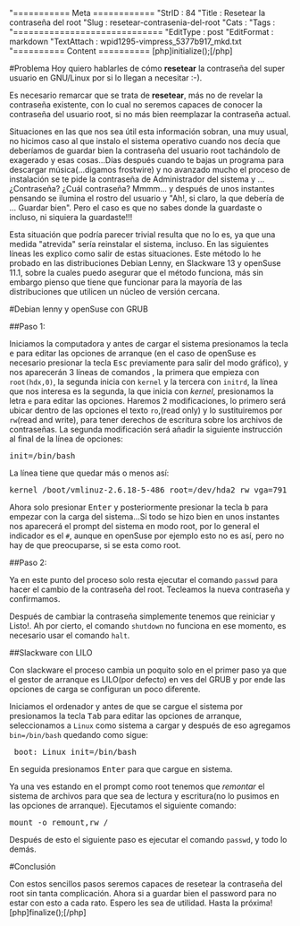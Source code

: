 "=========== Meta ============
"StrID : 84
"Title : Resetear la contraseña del root
"Slug  : resetear-contrasenia-del-root
"Cats  : 
"Tags  :
"=============================
"EditType   : post
"EditFormat : markdown
"TextAttach : wpid1295-vimpress_5377b917_mkd.txt
"========== Content ==========
[php]initialize();[/php]

#Problema
Hoy quiero hablarles de cómo <strong>resetear</strong> la contraseña del super usuario en GNU/Linux por si lo llegan a necesitar :-).

Es necesario remarcar que se trata de <strong>resetear</strong>, más no de revelar la contraseña existente, con lo cual no seremos capaces de conocer la contraseña del usuario root, si no más bien reemplazar la contraseña actual.

Situaciones en las que nos sea útil esta información sobran, una muy usual, no hicimos caso al que instalo el sistema operativo cuando nos decía que deberíamos de guardar bien la contraseña del usuario root tachándolo de exagerado y esas cosas...Días después cuando te bajas un programa para descargar música(...digamos frostwire) y no avanzado mucho el proceso de instalación se te pide la contraseña de Administrador del sistema y ...¿Contraseña? ¿Cuál contraseña? Mmmm...  y después de unos instantes pensando se ilumina el rostro del usuario y "Ah!, si claro, la que debería de ... Guardar bien". Pero el caso es que no sabes donde la guardaste o incluso, ni siquiera la guardaste!!!

Esta situación que podría parecer trivial resulta que no lo es, ya que una medida "atrevida" sería reinstalar el sistema, incluso.  En las siguientes líneas les explico como salir de estas situaciones. Este método lo he probado en las distribuciones Debian Lenny, en Slackware 13 y openSuse 11.1, sobre la cuales puedo asegurar que el método funciona, más sin embargo pienso que tiene que funcionar para la mayoría de las distribuciones que utilicen un núcleo de versión cercana. 

#Debian lenny y openSuse con GRUB

##Paso 1:

Iniciamos la computadora y antes de cargar el sistema presionamos la tecla <kbd>e</kbd> para editar las opciones de arranque (en el caso de openSuse es necesario presionar la tecla <kbd>Esc</kbd> previamente para salir del modo gráfico), y nos aparecerán 3 líneas de comandos , la primera que empieza con <code>root(hdx,0)</code>, la segunda inicia con <code>kernel</code> y la tercera con <code>initrd</code>, la línea que nos interesa es la segunda, la que inicia con <em>kernel</em>, presionamos la letra <code>e</code> para editar las opciones. Haremos 2 modificaciones, lo primero será ubicar dentro de las opciones el texto <code>ro</code>,(read only) y lo sustituiremos por <code>rw</code>(read and write), para tener derechos de escritura sobre los archivos de contraseñas. La segunda modificación será añadir la siguiente instrucción al final de la línea de opciones:

<pre lang="bash" theme="slate" >init=/bin/bash</pre>

 La línea tiene que quedar más o menos así: 

<pre lang="bash" theme="slate" >kernel /boot/vmlinuz-2.6.18-5-486 root=/dev/hda2 rw vga=791 init=/bin/bash </pre>

Ahora solo presionar <kbd>Enter</kbd> y posteriormente presionar la tecla <kbd>b</kbd> para empezar con la carga del sistema...Si todo se hizo bien en unos instantes nos aparecerá el prompt del sistema en modo root, por lo general el indicador es el <code>#</code>, aunque en openSuse por ejemplo esto no es así, pero no hay de que preocuparse, si se esta como root.

##Paso 2:

Ya en este punto del proceso solo resta ejecutar el comando <code>passwd</code> para hacer el cambio de la contraseña del root. Tecleamos la nueva contraseña y confirmamos.

Después de cambiar la contraseña simplemente tenemos que reiniciar  y Listo!. Ah por cierto, el comando <code>shutdown</code> no funciona en ese momento, es necesario usar el comando <code>halt</code>.

##Slackware con LILO

Con slackware el proceso cambia un poquito solo en el primer paso ya que el gestor de arranque es LILO(por defecto) en ves del GRUB y por ende las opciones de carga se configuran un poco diferente.

Iniciamos el ordenador y antes de que se cargue el sistema por presionamos la tecla <kbd>Tab</kbd> para editar las opciones de arranque, seleccionamos a <code>Linux</code> como sistema a cargar y después de eso agregamos <code>bin=/bin/bash</code> quedando como sigue:

<pre lang="bash" theme="slate" > boot: Linux init=/bin/bash </pre>

En seguida presionamos <kbd>Enter</kbd> para que cargue en sistema.

Ya una ves estando en el prompt como root tenemos que <em>remontar</em> el sistema de archivos para que sea de lectura y escritura(no lo pusimos en las opciones de arranque). Ejecutamos el siguiente comando: 

<pre lang="bash" theme="slate" >mount -o remount,rw /</pre>

Después de esto el siguiente paso es ejecutar  el comando <code>passwd</code>, y todo lo demás.

#Conclusión

Con estos sencillos pasos seremos capaces de resetear la contraseña del root sin tanta complicación. Ahora si a guardar bien el password para no estar con esto a cada rato. Espero les sea de utilidad. Hasta la próxima!
[php]finalize();[/php]
